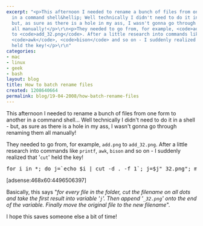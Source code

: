 ```yaml
---
excerpt: "<p>This afternoon I needed to rename a bunch of files from one form to another
  in a command shell&hellip; Well technically I didn't need to do it in a shell -
  but, as sure as there is a hole in my ass, I wasn't gonna go through renaming them
  all manually!</p>\r\n<p>They needed to go from, for example, <code>add.png</code>
  to <code>add_32.png</code>. After a little research into commands like <code>printf</code>,
  <code>awk</code>, <code>bison</code> and so on - I suddenly realized that '<code>cut</code>'
  held the key!</p>\r\n"
categories:
- mac
- linux
- geek
- bash
layout: blog
title: How to batch rename files
created: 1208640664
permalink: blog/19-04-2008/how-batch-rename-files
---
```

<p>This afternoon I needed to rename a bunch of files from one form to another in a command shell&hellip; Well technically I didn't need to do it in a shell - but, as sure as there is a hole in my ass, I wasn't gonna go through renaming them all manually!</p>
<p>They needed to go from, for example, <code>add.png</code> to <code>add_32.png</code>. After a little research into commands like <code>printf</code>, <code>awk</code>, <code>bison</code> and so on - I suddenly realized that '<code>cut</code>' held the key!</p>
<!--break-->
<pre language="bash">
for i in *; do j=`echo $i | cut -d . -f 1`; j=$j"_32.png"; mv $i $j; done
</pre>
<p>[adsense:468x60:4496506397]</p>
<p>Basically, this says &quot;<em>for every file in the folder, cut the filename on all dots and take the first result into variable '<code>j</code>'. Then append '<code>_32.png</code>' onto the end of the variable. Finally move the original file to the new filename</em>&quot;.</p>
<p>I hope this saves someone else a bit of time!</p>
